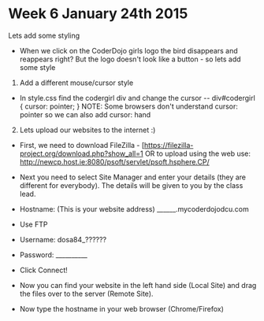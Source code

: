 # Week 6 January 24th 2015
Lets add some styling
- When we click on the CoderDojo girls logo the bird disappears and reappears right? But the logo doesn't
look like a button - so lets add some style

1. Add a different mouse/cursor style

- In style.css find the codergirl div and change the cursor
--  div#codergirl {
        cursor: pointer;
    }
NOTE: Some browsers don't  understand cursor: pointer so we can also add cursor: hand

2. Lets upload our websites to the internet :)

- First, we need to download FileZilla - [https://filezilla-project.org/download.php?show_all=1
OR to upload using the web use: http://newcp.host.ie:8080/psoft/servlet/psoft.hsphere.CP/

- Next you need to select Site Manager and enter your details (they are different for everybody). The details will be given to you by the class lead.
- Hostname: (This is your website address) ______.mycoderdojodcu.com
- Use FTP
- Username: dosa84_??????
- Password: __________
- Click Connect!
- Now you can find your website in the left hand side (Local Site) and drag the files over to the server (Remote Site).
- Now type the hostname in your web browser (Chrome/Firefox)

